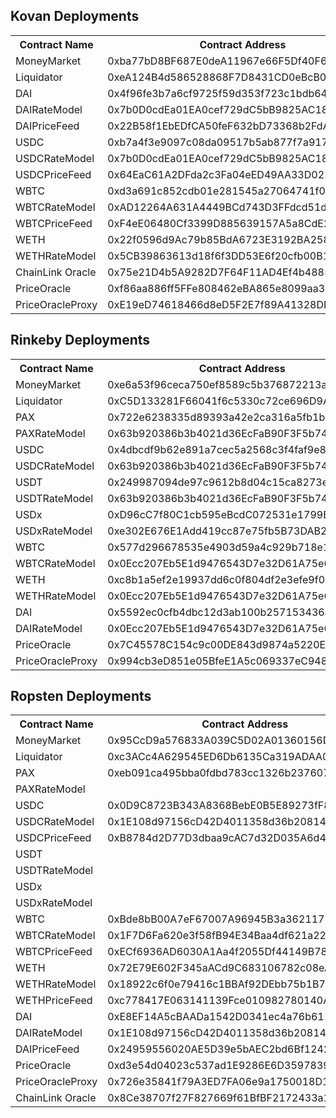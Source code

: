 ## Kovan Deployments

<table>
	<tr>
   		<th>Contract Name</th>
    	<th>Contract Address</th>
	</tr>
	<tr>
		<td> MoneyMarket </td>
		<td> 0xba77bD8BF687E0deA11967e66F5Df40F69bAa355 </td>
	</tr>
	<tr>
		<td> Liquidator </td>
		<td> 0xeA124B4d586528868F7D8431CD0eBcB074886E61 </td>
	</tr>
	<tr>
		<td> DAI </td>
		<td> 0x4f96fe3b7a6cf9725f59d353f723c1bdb64ca6aa </td>
	</tr>
	<tr>
		<td> DAIRateModel </td>
		<td> 0x7b0D0cdEa01EA0cef729dC5bB9825AC188ae7735 </td>
	</tr>
	<tr>
		<td> DAIPriceFeed </td>
		<td> 0x22B58f1EbEDfCA50feF632bD73368b2FdA96D541 </td>
	</tr>
    <tr>
    	<td> USDC </td>
    	<td> 0xb7a4f3e9097c08da09517b5ab877f7a917224ede </td>
    </tr>
    <tr>
    	<td> USDCRateModel </td>
    	<td> 0x7b0D0cdEa01EA0cef729dC5bB9825AC188ae7735 </td>
    </tr>
	<tr>
    	<td> USDCPriceFeed </td>
    	<td> 0x64EaC61A2DFda2c3Fa04eED49AA33D021AeC8838 </td>
    </tr>
    <tr>
    	<td> WBTC </td>
    	<td> 0xd3a691c852cdb01e281545a27064741f0b7f6825 </td>
    </tr>
    <tr>
    	<td> WBTCRateModel </td>
    	<td> 0xAD12264A631A4449BCd743D3FFdcd51d086ef515 </td>
    </tr>
	<tr>
    	<td> WBTCPriceFeed </td>
    	<td> 0xF4eE06480Cf3399D885639157A5a8CdE21F6934A </td>
    </tr>
    <tr>
    	<td> WETH </td>
    	<td> 0x22f0596d9Ac79b85BdA6723E3192BA258346C3d5 </td>
    </tr>
    <tr>
    	<td> WETHRateModel </td>
    	<td> 0x5CB39863613d18f6f3DD53E6f20cfb00B14b5eb5 </td>
    </tr>
	<tr>
    	<td> ChainLink Oracle </td>
    	<td> 0x75e21D4b5A9282D7F64F11AD4Ef4b488518106F3 </td>
    </tr>
    <tr>
    	<td> PriceOracle </td>
    	<td> 0xf86aa886ff5FFe808462eBA865e8099aa318E46F </td>
    </tr>
    <tr>
    	<td> PriceOracleProxy </td>
    	<td> 0xE19eD74618466d8eD5F2E7f89A41328DFa8e46F5 </td>
    </tr>

</table>

## Rinkeby Deployments

<table>
	<tr>
   		<th>Contract Name</th>
    	<th>Contract Address</th>
	</tr>
	<tr>
		<td> MoneyMarket </td>
		<td> 0xe6a53f96ceca750ef8589c5b376872213aa4f230 </td>
	</tr>
	<tr>
		<td> Liquidator </td>
		<td> 0xC5D133281F66041f6c5330c72ce696D9A847EC0F </td>
	</tr>
	<tr>
		<td> PAX </td>
		<td> 0x722e6238335d89393a42e2ca316a5fb1b8b2eb55 </td>
	</tr>
	<tr>
		<td> PAXRateModel </td>
		<td> 0x63b920386b3b4021d36EcFaB90F3F5b74Bc8b902 </td>
	</tr>
	<tr>
		<td> USDC </td>
		<td> 0x4dbcdf9b62e891a7cec5a2568c3f4faf9e8abe2b </td>
	</tr>
	<tr>
		<td> USDCRateModel </td>
		<td> 0x63b920386b3b4021d36EcFaB90F3F5b74Bc8b902 </td>
	</tr>
	<tr>
		<td> USDT </td>
		<td> 0x249987094de97c9612b8d04c15ca8273e43c20ac </td>
	</tr>
	<tr>
		<td> USDTRateModel </td>
		<td> 0x63b920386b3b4021d36EcFaB90F3F5b74Bc8b902 </td>
	</tr>
	<tr>
		<td> USDx </td>
		<td> 0xD96cC7f80C1cb595eBcdC072531e1799B3a2436E </td>
	</tr>
	<tr>
		<td> USDxRateModel </td>
		<td> 0xe302E676E1Add419cc87e75fb5B73DAB24Ad1534 </td>
	</tr>
	<tr>
		<td> WBTC </td>
		<td> 0x577d296678535e4903d59a4c929b718e1d575e0a </td>
	</tr>
	<tr>
		<td> WBTCRateModel </td>
		<td> 0x0Ecc207Eb5E1d9476543D7e32D61A75e6bf767d3 </td>
	</tr>
	<tr>
		<td> WETH </td>
		<td> 0xc8b1a5ef2e19937dd6c0f804df2e3efe9f093b1e </td>
	</tr>
	<tr>
		<td> WETHRateModel </td>
		<td> 0x0Ecc207Eb5E1d9476543D7e32D61A75e6bf767d3 </td>
	</tr>
	<tr>
		<td> DAI </td>
		<td> 0x5592ec0cfb4dbc12d3ab100b257153436a1f0fea </td>
	</tr>
	<tr>
		<td> DAIRateModel </td>
		<td> 0x0Ecc207Eb5E1d9476543D7e32D61A75e6bf767d3 </td>
	</tr>
  <tr>
  	<td> PriceOracle </td>
  	<td> 0x7C45578C154c9c00DE843d9874a5220E7089c581
	</td>
  </tr>
  <tr>
  	<td> PriceOracleProxy </td>
  	<td> 0x994cb3eD851e05BfeE1A5c069337eC9486829E90 </td>
  </tr>

</table>

## Ropsten Deployments

<table>
	<tr>
   		<th>Contract Name</th>
    	<th>Contract Address</th>
	</tr>
	<tr>
		<td> MoneyMarket </td>
		<!-- <td> 0xcE466383e526C7c77C869631f94181076A8Bd4Bb </td> -->
		<td> 0x95CcD9a576833A039C5D02A01360156D6c46C9A8 </td>
	</tr>
	<tr>
		<td> Liquidator </td>
		<td> 0xc3ACc4A629545ED6Db6135Ca319ADAA012605028 </td>
	</tr>
	<tr>
		<td> PAX </td>
		<td> 0xeb091ca495bba0fdbd783cc1326b237607d96cc8 </td>
	</tr>
	<tr>
		<td> PAXRateModel </td>
		<!-- <td> 0x63b920386b3b4021d36EcFaB90F3F5b74Bc8b902 </td> -->
	</tr>
	<tr>
		<td> USDC </td>
		<td> 0x0D9C8723B343A8368BebE0B5E89273fF8D712e3C </td>
	</tr>
	<tr>
		<td> USDCRateModel </td>
		<!-- <td> 0x977E1AD0987dEA9ea880f711FD5a3cA9b37D4f39 </td> -->
		<td> 0x1E108d97156cD42D4011358d36b20814E0a5c00B </td>
	</tr>
	<tr>
		<td> USDCPriceFeed </td>
		<td> 0xB8784d2D77D3dbaa9cAC7d32D035A6d41e414e9c </td>
	</tr>
	<tr>
		<td> USDT </td>
		<!-- <td> 0x249987094de97c9612b8d04c15ca8273e43c20ac </td> -->
	</tr>
	<tr>
		<td> USDTRateModel </td>
		<!-- <td> 0x63b920386b3b4021d36EcFaB90F3F5b74Bc8b902 </td> -->
	</tr>
	<tr>
		<td> USDx </td>
		<!-- <td> 0xD96cC7f80C1cb595eBcdC072531e1799B3a2436E </td> -->
	</tr>
	<tr>
		<td> USDxRateModel </td>
		<!-- <td> 0xe302E676E1Add419cc87e75fb5B73DAB24Ad1534 </td> -->
	</tr>
	<tr>
		<td> WBTC </td>
		<td> 0xBde8bB00A7eF67007A96945B3a3621177B615C44 </td>
	</tr>
	<tr>
		<td> WBTCRateModel </td>
		<!-- <td> 0x8E494bcd29b45A194335b91947d09ff3643437F5 </td> -->
		<td> 0x1F7D6Fa620e3f58fB94E34Baa4df621a22e4FA2e </td>
	</tr>
	<tr>
		<td> WBTCPriceFeed </td>
		<td> 0xECf6936AD6030A1Aa4f2055Df44149B7846628F7 </td>
	</tr>
	<tr>
		<td> WETH </td>
		<!-- <td> 0xc778417E063141139Fce010982780140Aa0cD5Ab </td> -->
		<td> 0x72E79E602F345aACd9C683106782c08eAf92f0D7 </td>
	</tr>
	<tr>
		<td> WETHRateModel </td>
		<!-- <td> 0x8E494bcd29b45A194335b91947d09ff3643437F5 </td> -->
		<td> 0x18922c6f0e79416c1BBAf92DEbb75b1B73847d38 </td>
	</tr>
	<tr>
		<td> WETHPriceFeed </td>
		<td> 0xc778417E063141139Fce010982780140Aa0cD5Ab </td>
	</tr>
	<tr>
		<td> DAI </td>
		<!-- <td> 0x31F42841c2db5173425b5223809CF3A38FEde360 </td> -->
		<!-- The above is Compound's DAI token which does not work anymore -->
		<!-- Below is a custom token created for Alkemi in Ropsten as a replacement for DAI in ropsten -->
		<td> 0xE8EF14A5cBAADa1542D0341ec4a76b611BA209aF </td>
	</tr>
	<tr>
		<td> DAIRateModel </td>
		<!-- <td> 0x977E1AD0987dEA9ea880f711FD5a3cA9b37D4f39 </td> -->
		<td> 0x1E108d97156cD42D4011358d36b20814E0a5c00B </td>
	</tr>
	<tr>
		<td> DAIPriceFeed </td>
		<td> 0x24959556020AE5D39e5bAEC2bd6Bf12420C25aB5 </td>
	</tr>
  <tr>
  	<td> PriceOracle </td>
  	<td> 0xd3e54d04023c537ad1E9286E6D3597839F84466D
	</td>
  </tr>
  <tr>
  	<td> PriceOracleProxy </td>
  	<td> 0x726e35841f79A3ED7FA06e9a1750018D19b4C951 </td>
  </tr>
  <tr>
  	<td> ChainLink Oracle </td>
  	<td> 0x8Ce38707f27F827669f61BfBF2172433a1C0B9CC </td>
  </tr>

</table>
